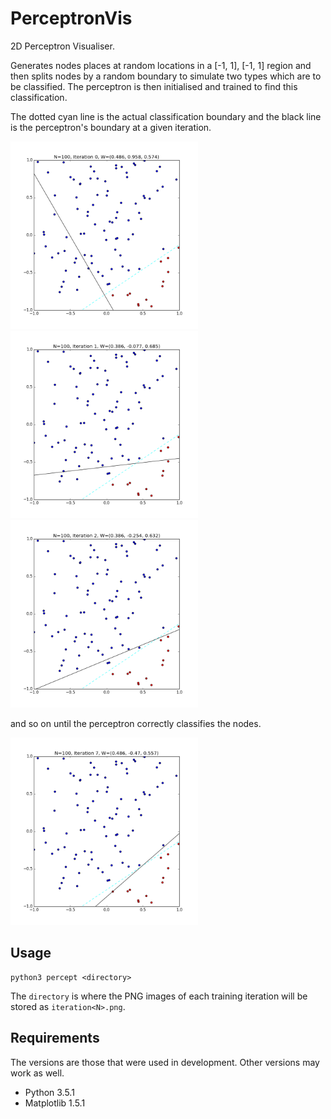 # PerceptronVis

2D Perceptron Visualiser.

Generates nodes places at random locations in a [-1, 1], [-1, 1] region and then splits nodes by a random boundary to simulate two types which are to be classified. The perceptron is then initialised and trained to find this classification.

The dotted cyan line is the actual classification boundary and the black line is the perceptron's boundary at a given iteration.

<img src="/plots/iteration0.png" width="300" height="300" />
<img src="/plots/iteration1.png" width="300" height="300" />
<img src="/plots/iteration2.png" width="300" height="300" />

and so on until the perceptron correctly classifies the nodes.

<img src="/plots/iteration7.png" width="300" height="300" />

## Usage
    python3 percept <directory>

The `directory` is where the PNG images of each training iteration will be stored as `iteration<N>.png`.


## Requirements
The versions are those that were used in development. Other versions may work as well.

+ Python 3.5.1
+ Matplotlib 1.5.1
